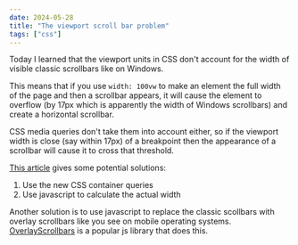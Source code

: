 ```yaml
---
date: 2024-05-28
title: "The viewport scroll bar problem"
tags: ["css"]
---
```



Today I learned that the viewport units in CSS don't account for the width of visible classic scrollbars like on Windows.

This means that if you use `width: 100vw` to make an element the full width of the page and then a scrollbar appears, it will cause the element to overflow (by 17px which is apparently the width of Windows scrollbars) and create a horizontal scrollbar.

CSS media queries don't take them into account either, so if the viewport width is close (say within 17px) of a breakpoint then the appearance of a scrollbar will cause it to cross that threshold.

[This article](https://www.smashingmagazine.com/2023/12/new-css-viewport-units-not-solve-classic-scrollbar-problem/#avoiding-the-classic-scrollbar-problem) gives some potential solutions:

1. Use the new CSS container queries
2. Use javascript to calculate the actual width

Another solution is to use javascript to replace the classic scollbars with overlay scrollbars like you see on mobile operating systems.
[OverlayScrollbars](https://kingsora.github.io/OverlayScrollbars/) is a popular js library that does this.
